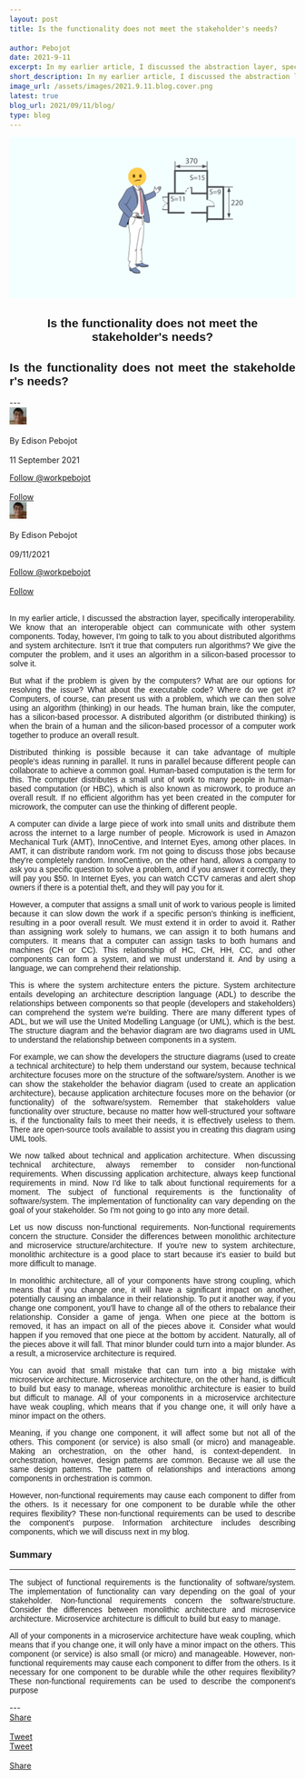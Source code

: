 ```yaml
---
layout: post
title: Is the functionality does not meet the stakeholder's needs?

author: Pebojot
date: 2021-9-11
excerpt: In my earlier article, I discussed the abstraction layer, specifically interoperability. We know that an interoperable object can communicate with other system components. Today, however, I'm going to talk to you about distributed algorithms and system architecture.
short_description: In my earlier article, I discussed the abstraction layer, specifically interoperability. We know that an interoperable object can communicate with other system components.
image_url: /assets/images/2021.9.11.blog.cover.png
latest: true
blog_url: 2021/09/11/blog/
type: blog
---
```

<img src="/assets/images/2021.9.11.blog.cover.png" class="rounded img-fluid">

<div class="desktop__size " style="text-align: center;font-family:sans-serif;word-spacing: 0px;">
    <h2>Is the functionality does not meet the stakeholder's needs?</h2>
</div>
<div class="mobile__size " style="text-align: justify;word-break: break-all;font-family:sans-serif;word-spacing: 0px;">
    <h2>Is the functionality does not meet the stakeholder's needs?</h2>
</div>
---

  <div class="desktop__size ">
    <div class="d-flex align-items-center">
      <div class="align-self-center">
        <small class="text-muted">
          <img src="/assets/images/2x2.webp" width="30" height="30" class="img-fluid rounded-circle"
            alt="Edison Pebojot">
        </small>
      </div>
      &nbsp;
      <div class="align-self-center">
        By Edison Pebojot
      </div>
      &nbsp;
      <div class="align-self-center">
        11 September 2021
      </div>
    </div>
    <p></p>
    <div class="d-flex align-items-center">
      <div class="align-self-center">
        <a href="https://twitter.com/workpebojot?ref_src=twsrc%5Etfw" class="twitter-follow-button" data-size="large"
          data-show-screen-name="false" data-show-count="false">Follow @workpebojot</a>
        <script async src="https://platform.twitter.com/widgets.js" charset="utf-8"></script>
      </div>
      &nbsp;
      <div class="align-self-center">
        <a class="github-button" href="https://github.com/workpebojot"
          data-color-scheme="no-preference: light; light: light; dark: light;" data-size="large"
          aria-label="Follow @workpebojot on GitHub">Follow</a>
      </div>
    </div>
  </div>


<div class="mobile__size">
    <div class="d-flex align-items-center">
        <div class="align-self-center">
            <small class="text-muted">
                <img src="/assets/images/2x2.webp" width="30" height="30" class="img-fluid rounded-circle"  alt="Edison Pebojot">
            </small>
        </div>
        &nbsp;
        <div class="align-self-center">
            By Edison Pebojot
        </div>
        &nbsp;
        <div class="align-self-center flex-grow-1">
            09/11/2021
        </div>
    </div>
    <p></p>
    <div class="d-flex align-items-center justify-content-start">
        <div class="align-self-center">
            <a href="https://twitter.com/workpebojot?ref_src=twsrc%5Etfw" class="twitter-follow-button align-self-center" data-show-screen-name="false" data-show-count="false">Follow @workpebojot</a><script async src="https://platform.twitter.com/widgets.js" charset="utf-8"></script>
        </div>
        &nbsp;
        <div class="align-self-center">
            <a class="github-button align-self-center" href="https://github.com/workpebojot" aria-label="Follow @workpebojot on GitHub">Follow</a>
        </div>
    </div>
</div>
<br />
<div style="text-align: justify;word-break: keep-all;font-family:sans-serif;">
    <p>In my earlier article, I discussed the abstraction layer, specifically interoperability. We know that an interoperable object can communicate with other system components. Today, however, I'm going to talk to you about distributed algorithms and system architecture. Isn't it true that computers run algorithms? We give the computer the problem, and it uses an algorithm in a silicon-based processor to solve it.</p>
    <p>But what if the problem is given by the computers? What are our options for resolving the issue? What about the executable code? Where do we get it? Computers, of course, can present us with a problem, which we can then solve using an algorithm (thinking) in our heads. The human brain, like the computer, has a silicon-based processor. A distributed algorithm (or distributed thinking) is when the brain of a human and the silicon-based processor of a computer work together to produce an overall result.</p>
    <p>Distributed thinking is possible because it can take advantage of multiple people's ideas running in parallel. It runs in parallel because different people can collaborate to achieve a common goal. Human-based computation is the term for this. The computer distributes a small unit of work to many people in human-based computation (or HBC), which is also known as microwork, to produce an overall result. If no efficient algorithm has yet been created in the computer for microwork, the computer can use the thinking of different people.</p>
    <p>A computer can divide a large piece of work into small units and distribute them across the internet to a large number of people. Microwork is used in Amazon Mechanical Turk (AMT), InnoCentive, and Internet Eyes, among other places. In AMT, it can distribute random work. I'm not going to discuss those jobs because they're completely random. InnoCentive, on the other hand, allows a company to ask you a specific question to solve a problem, and if you answer it correctly, they will pay you $50. In Internet Eyes, you can watch CCTV cameras and alert shop owners if there is a potential theft, and they will pay you for it.</p>
    <p>However, a computer that assigns a small unit of work to various people is limited because it can slow down the work if a specific person's thinking is inefficient, resulting in a poor overall result. We must extend it in order to avoid it. Rather than assigning work solely to humans, we can assign it to both humans and computers. It means that a computer can assign tasks to both humans and machines (CH or CC). This relationship of HC, CH, HH, CC, and other components can form a system, and we must understand it. And by using a language, we can comprehend their relationship.</p>
    <p>This is where the system architecture enters the picture. System architecture entails developing an architecture description language (ADL) to describe the relationships between components so that people (developers and stakeholders) can comprehend the system we're building. There are many different types of ADL, but we will use the United Modelling Language (or UML), which is the best. The structure diagram and the behavior diagram are two diagrams used in UML to understand the relationship between components in a system.</p>
    <p>For example, we can show the developers the structure diagrams (used to create a technical architecture) to help them understand our system, because technical architecture focuses more on the structure of the software/system. Another is we can show the stakeholder the behavior diagram (used to create an application architecture), because application architecture focuses more on the behavior (or functionality) of the software/system. Remember that stakeholders value functionality over structure, because no matter how well-structured your software is, if the functionality fails to meet their needs, it is effectively useless to them. There are open-source tools available to assist you in creating this diagram using UML tools.</p>
    <p>We now talked about technical and application architecture. When discussing technical architecture, always remember to consider non-functional requirements. When discussing application architecture, always keep functional requirements in mind. Now I'd like to talk about functional requirements for a moment. The subject of functional requirements is the functionality of software/system. The implementation of functionality can vary depending on the goal of your stakeholder. So I'm not going to go into any more detail.</p>
    <p>Let us now discuss non-functional requirements. Non-functional requirements concern the structure. Consider the differences between monolithic architecture and microservice structure/architecture. If you're new to system architecture, monolithic architecture is a good place to start because it's easier to build but more difficult to manage.</p>
    <p>In monolithic architecture, all of your components have strong coupling, which means that if you change one, it will have a significant impact on another, potentially causing an imbalance in their relationship. To put it another way, if you change one component, you'll have to change all of the others to rebalance their relationship. Consider a game of jenga. When one piece at the bottom is removed, it has an impact on all of the pieces above it. Consider what would happen if you removed that one piece at the bottom by accident. Naturally, all of the pieces above it will fall. That minor blunder could turn into a major blunder. As a result, a microservice architecture is required.</p>
    <p>You can avoid that small mistake that can turn into a big mistake with microservice architecture. Microservice architecture, on the other hand, is difficult to build but easy to manage, whereas monolithic architecture is easier to build but difficult to manage. All of your components in a microservice architecture have weak coupling, which means that if you change one, it will only have a minor impact on the others.</p>
    <p>Meaning, if you change one component, it will affect some but not all of the others. This component (or service) is also small (or micro) and manageable. Making an orchestration, on the other hand, is context-dependent. In orchestration, however, design patterns are common. Because we all use the same design patterns. The pattern of relationships and interactions among components in orchestration is common.</p>
    <p>However, non-functional requirements may cause each component to differ from the others. Is it necessary for one component to be durable while the other requires flexibility? These non-functional requirements can be used to describe the component's purpose. Information architecture includes describing components, which we will discuss next in my blog.</p>
    <h3>Summary</h3>
    <hr />
    <p>The subject of functional requirements is the functionality of software/system. The implementation of functionality can vary depending on the goal of your stakeholder. Non-functional requirements concern the software/structure. Consider the differences between monolithic architecture and microservice architecture. Microservice architecture is difficult to build but easy to manage. </p>
    <p>All of your components in a microservice architecture have weak coupling, which means that if you change one, it will only have a minor impact on the others. This component (or service) is also small (or micro) and manageable. However, non-functional requirements may cause each component to differ from the others. Is it necessary for one component to be durable while the other requires flexibility? These non-functional requirements can be used to describe the component's purpose</p>
</div>
---
<div class="desktop__size ">
  <div class="d-flex align-items-center">
    <div class="align-self-center">
      <div class="fb-share-button align-self-center" style="vertical-align: super;top:-2px" data-href="https://www.pebojot.com/2021/09/11/blog/" data-layout="button" data-size="large"><a target="_blank" href="https://www.facebook.com/sharer/sharer.php?u=https%3A%2F%2Fdevelopers.facebook.com%2Fdocs%2Fplugins%2F&amp;src=sdkpreparse" class="fb-xfbml-parse-ignore">Share</a></div>
    </div>
    &nbsp;
    <div class="align-self-center">
      <a href="https://twitter.com/share?ref_src=twsrc%5Etfw" class="twitter-share-button" data-size="large"
        data-show-screen-name="false" data-show-count="false" data-via="workpebojot">Tweet</a>
      <script async src="https://platform.twitter.com/widgets.js" charset="utf-8"></script>
    </div>
  </div>
</div>

<div class="mobile__size">
    <div class="d-flex align-items-center justify-content-start">
        <div class="align-self-center">
            <a href="https://twitter.com/share?ref_src=twsrc%5Etfw" class="twitter-share-button align-self-center" data-show-screen-name="false" data-show-count="false" data-via="workpebojot">Tweet</a><script async src="https://platform.twitter.com/widgets.js" charset="utf-8"></script>
        </div>
        &nbsp;
        <div class="align-self-center">
            <div class="fb-share-button align-self-center" style="vertical-align: super;top:-2px" data-href="https://www.pebojot.com/2021/09/11/blog/" data-layout="button" data-size="small"><a target="_blank" href="https://www.facebook.com/sharer/sharer.php?u=https%3A%2F%2Fdevelopers.facebook.com%2Fdocs%2Fplugins%2F&amp;src=sdkpreparse" class="fb-xfbml-parse-ignore">Share</a></div>
        </div>
    </div>
</div>
<br />
<br />
<br />
<br />
<br />

